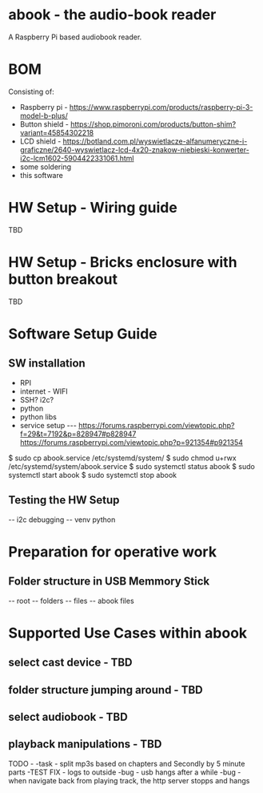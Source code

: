 # abook - the audio-book reader
A Raspberry Pi based audiobook reader.

# BOM
Consisting of:
- Raspberry pi - https://www.raspberrypi.com/products/raspberry-pi-3-model-b-plus/
- Button shield - https://shop.pimoroni.com/products/button-shim?variant=45854302218
- LCD shield - https://botland.com.pl/wyswietlacze-alfanumeryczne-i-graficzne/2640-wyswietlacz-lcd-4x20-znakow-niebieski-konwerter-i2c-lcm1602-5904422331061.html
- some soldering
- this software

# HW Setup - Wiring guide

TBD

# HW Setup - Bricks enclosure with button breakout

TBD

# Software Setup Guide

## SW installation

- RPI
- internet - WIFI
- SSH? i2c?
- python
- python libs
- service setup --- https://forums.raspberrypi.com/viewtopic.php?f=29&t=7192&p=828947#p828947
https://forums.raspberrypi.com/viewtopic.php?p=921354#p921354

$ sudo cp   abook.service  /etc/systemd/system/
$ sudo chmod u+rwx /etc/systemd/system/abook.service
$ sudo systemctl status abook
$ sudo systemctl start abook
$ sudo systemctl stop abook


## Testing the HW Setup

-- i2c debugging
-- venv python

# Preparation for operative work

## Folder structure in USB Memmory Stick

-- root
-- folders
-- files
-- abook files

# Supported Use Cases within abook

## select cast device - TBD
## folder structure jumping around - TBD
## select audiobook - TBD
## playback manipulations - TBD

TODO - 
-task - split mp3s based on chapters and Secondly by 5 minute parts
-TEST FIX - logs to outside 
-bug - usb hangs after a while
-bug - when navigate back from playing track, the http server stopps and hangs

